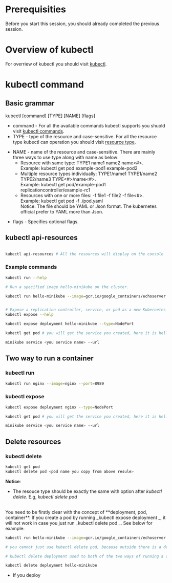 # Prerequisities
Before you start this session, you should already completed the previous session.

# Overview of kubectl
For overriew of kubectl you should visit [kubectl](https://kubernetes.io/docs/reference/kubectl/overview/).

# kubectl command

## Basic grammar

kubectl [command] [TYPE] [NAME] [flags]

* command - For all the available commands kubectl supports you shuold visit [kubectl commands](https://kubernetes.io/docs/reference/generated/kubectl/kubectl-commands).
* TYPE - type of the resource and case-sensitive. For all the resource type kubectl can operation you should visit [resource type](https://kubernetes.io/docs/reference/kubectl/overview/#resource-types).
 - NAME - name of the resource and case-sensitive. There are mainly three ways to use type along with name as below:<br>
    - Resource with same type: TYPE1 name1 name2 name<#>. 
    <br>Example: kubectl get pod example-pod1 example-pod2
    - Multiple resource types individually: TYPE1/name1 TYPE1/name2 TYPE2/name3 TYPE<#>/name<#>. 
    <br>Example: kubectl get pod/example-pod1 replicationcontroller/example-rc1
    - Resources with one or more files: -f file1 -f file2 -f file<#>. 
    <br>Example: kubectl get pod -f ./pod.yaml
    <br>Notice: The file should be YAML or Json format. The kubernetes official prefer to YAML more than Json.


* flags - Specifies optional flags.


## kubectl api-resources

```sh

kubectl api-resources # All the resources will display on the console

```

### Example commands

```sh
kubectl run --help

# Run a specified image hello-minikube on the cluster.

kubectl run hello-minikube --image=gcr.io/google_containers/echoserver:1.4 --port=8080


# Expose a replication controller, service, or pod as a new Kubernetes service.
kubectl expose --help

kubectl expose deployment hello-minikube --type=NodePort

kubectl get pod # you will get the service you created, here it is hello-minikube

minikube service <you service name> --url
```

## Two way to run a container

### kubectl run
```sh
kubectl run nginx --image=nginx --port=8989

```
### kubectl expose
```sh
kubectl expose deployment nginx --type=NodePort

kubectl get pod # you will get the service you created, here it is hello-minikube

minikube service <you service name> --url

```

## Delete resources
### kubectl delete <resource type>

```sh
kubectl get pod
kubectl delete pod <pod name you copy from above resule>
```

**Notice**: <br> 
* The resouce type should be exactly the same with option after _kubectl delete_. E.g, _kubectl delete pod <pod name but not service name>_ 
<br>
You need to be firstly clear with the concept of **deployment, pod, container**. If you create a pod by running _kubectl expose deployment <deployment name>_, it will not work in case you just run _kubectl delete pod <pod name>_. See below for example:
<br>

```sh
kubectl run hello-minikube --image=gcr.io/google_containers/echoserver:1.4 --port=8080

# you cannot just use kubectl delete pod, because outside there is a deployment there, even you delete the pod it will continue to create new pod

# kubectl delete deployment used to both of the two ways of running a container: kubectl run & kubectl expose

kubectl delete deployment hello-minikube

```

* If you deploy